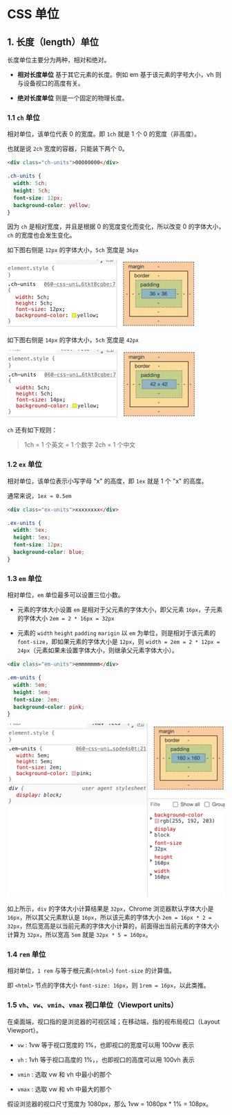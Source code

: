 # CSS 单位

## 1. 长度（length）单位

长度单位主要分为两种，相对和绝对。

- **相对长度单位** 基于其它元素的长度。例如 em 基于该元素的字号大小，vh 则与设备视口的高度有关。

- **绝对长度单位** 则是一个固定的物理长度。

### 1.1 `ch` 单位

相对单位，该单位代表 0 的宽度。即 `1ch` 就是 1 个 0 的宽度（非高度）。

也就是说 `2ch` 宽度的容器，只能装下两个 0。

```html
<div class="ch-units">00000000</div>
```

```css
.ch-units {
  width: 5ch;
  height: 5ch;
  font-size: 12px;
  background-color: yellow;
}
```

因为 `ch` 是相对宽度，并且是根据 0 的宽度变化而变化，所以改变 0 的字体大小，`ch` 的宽度也会发生变化。

如下图右侧是 `12px` 的字体大小，`5ch` 宽度是 `36px`

![5ch-12px](../assets/units-5ch-12px.png)

如下图右侧是 `14px` 的字体大小，`5ch` 宽度是 `42px`

![5ch-12px](../assets/units-5ch-14px.png)

`ch` 还有如下规则：

> 1ch = 1 个英文 = 1 个数字 2ch = 1 个中文

### 1.2 `ex` 单位

相对单位，该单位表示小写字母 "x" 的高度，即 `1ex` 就是 1 个 "x" 的高度。

通常来说，`1ex ≈ 0.5em`

```html
<div class="ex-units">xxxxxxxx</div>
```

```css
.ex-units {
  width: 5ex;
  height: 5ex;
  font-size: 12px;
  background-color: blue;
}
```

### 1.3 `em` 单位

相对单位，`em` 单位最多可以设置三位小数。

- 元素的字体大小设置 `em` 是相对于父元素的字体大小，即父元素 `16px`，子元素的字体大小 `2em = 2 * 16px = 32px`

- 元素的 `width` `height` `padding` `marigin` 以 `em` 为单位，则是相对于该元素的 `font-size`，即如果元素的字体大小是 `12px`，则 `width = 2em = 2 * 12px = 24px`（元素如果未设置字体大小，则继承父元素字体大小）。

```html
<div class="em-units">emmmmmmm</div>
```

```css
.em-units {
  width: 5em;
  height: 5em;
  font-size: 2em;
  background-color: pink;
}
```

![em-unit](../assets/em-unit.png)

如上所示，`div` 的字体大小计算结果是 `32px`，Chrome 浏览器默认字体大小是 `16px`，所以其父元素默认是 `16px`，所以该元素的字体大小 `2em = 16px * 2 = 32px`，然后宽高是以当前元素的字体大小计算的，前面得出当前元素的字体大小计算为 `32px`，所以宽高 `5em` 就是 `32px * 5 = 160px`。

### 1.4 `rem` 单位

相对单位，`1 rem` 与等于根元素(`<html>`) `font-size` 的计算值。

即 `<html>` 节点的字体大小 `font-size: 16px`，则 `1rem = 16px`，以此类推。

### 1.5 `vh`、`vw`、`vmin`、`vmax` 视口单位（Viewport units）

在桌面端，视口指的是浏览器的可视区域；在移动端，指的视布局视口（Layout Viewport）。

- `vw` : 1vw 等于视口宽度的 1%，也即视口的宽度可以用 100vw 表示

- `vh` : 1vh 等于视口高度的 1%，，也即视口的高度可以用 100vh 表示

- `vmin` : 选取 vw 和 vh 中最小的那个

- `vmax` : 选取 vw 和 vh 中最大的那个

假设浏览器的视口尺寸宽度为 1080px，那么 1vw = 1080px \* 1% = 108px。
